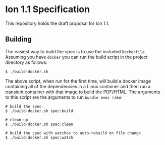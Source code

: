 # Ion 1.1 Specification

This repository holds the draft proposal for Ion 1.1.

## Building

The easiest way to build the spec is to use the included `Dockerfile`.  Assuming you have `docker` you can run the build
script in the project directory as follows:

```
$ ./build-docker.sh
```

The above script, when run for the first time, will build a docker image containing all of the dependencies in a Linux
container and then run a transient container with that image to build the PDF/HTML.  The arguments to this script are
the arguments to run `bundle exec rake`:

```
# build the spec
$ ./build-docker.sh spec:build

# clean-up
$ ./build-docker.sh spec:clean

# build the spec with watches to auto-rebuild on file change
$ ./build-docker.sh spec:watch
```
